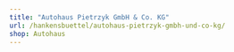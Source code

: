 ```yaml
---
title: "Autohaus Pietrzyk GmbH & Co. KG"
url: /hankensbuettel/autohaus-pietrzyk-gmbh-und-co-kg/
shop: Autohaus
---
```

